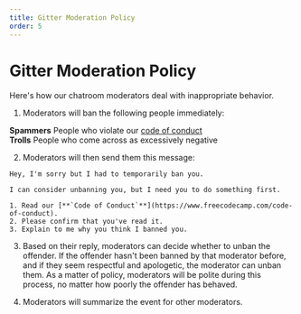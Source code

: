 ```yaml
---
title: Gitter Moderation Policy
order: 5
---
```

# Gitter Moderation Policy

Here's how our chatroom moderators deal with inappropriate behavior.

1. Moderators will ban the following people immediately:

  **Spammers** People who violate our [code of conduct](FreeCodeCamp-Code-Of-Conduct)  
  **Trolls** People who come across as excessively negative

2. Moderators will then send them this message:

  ```text
  Hey, I'm sorry but I had to temporarily ban you.

  I can consider unbanning you, but I need you to do something first.

  1. Read our [**`Code of Conduct`**](https://www.freecodecamp.com/code-of-conduct).    
  2. Please confirm that you've read it.    
  3. Explain to me why you think I banned you.
  ```

3. Based on their reply, moderators can decide whether to unban the offender. If the offender hasn't been banned by that moderator before, and if they seem respectful and apologetic, the moderator can unban them. As a matter of policy, moderators will be polite during this process, no matter how poorly the offender has behaved.

4. Moderators will summarize the event for other moderators.
